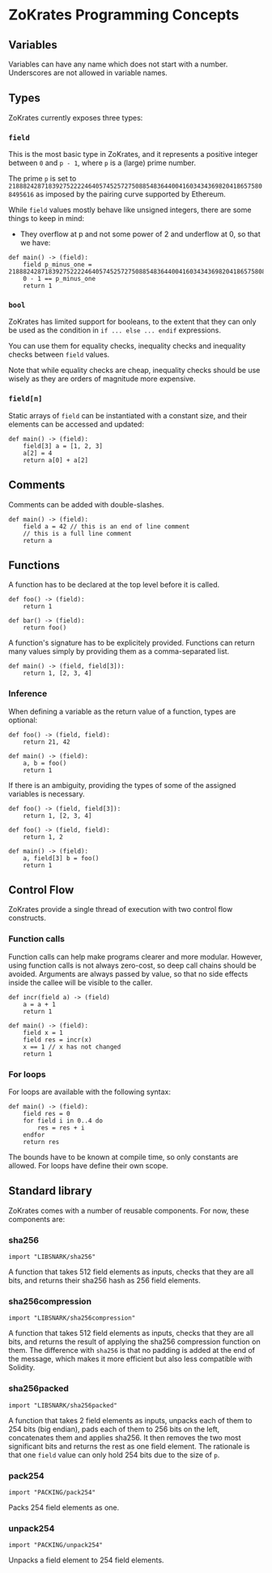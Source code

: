 # ZoKrates Programming Concepts

## Variables

Variables can have any name which does not start with a number. Underscores are not allowed in variable names.

## Types

ZoKrates currently exposes three types:

### `field`

This is the most basic type in ZoKrates, and it represents a positive integer between `0` and `p - 1`, where `p` is a (large) prime number.

The prime `p` is set to `21888242871839275222246405745257275088548364400416034343698204186575808495616` as imposed by the pairing curve supported by Ethereum.

While `field` values mostly behave like unsigned integers, there are some things to keep in mind:

- They overflow at p and not some power of 2 and underflow at 0, so that we have:

```zokrates
def main() -> (field):
    field p_minus_one = 21888242871839275222246405745257275088548364400416034343698204186575808495616
    0 - 1 == p_minus_one
    return 1
```

### `bool`

ZoKrates has limited support for booleans, to the extent that they can only be used as the condition in `if ... else ... endif` expressions.

You can use them for equality checks, inequality checks and inequality checks between `field` values.

Note that while equality checks are cheap, inequality checks should be use wisely as they are orders of magnitude more expensive.

### `field[n]`

Static arrays of `field` can be instantiated with a constant size, and their elements can be accessed and updated:

```zokrates
def main() -> (field):
    field[3] a = [1, 2, 3]
    a[2] = 4
    return a[0] + a[2]
```

## Comments

Comments can be added with double-slashes.

```zokrates
def main() -> (field):
    field a = 42 // this is an end of line comment
    // this is a full line comment
    return a
```

## Functions

A function has to be declared at the top level before it is called.

```zokrates
def foo() -> (field):
    return 1

def bar() -> (field):
    return foo()
```

A function's signature has to be explicitely provided.
Functions can return many values simply by providing them as a comma-separated list.

```zokrates
def main() -> (field, field[3]):
    return 1, [2, 3, 4]
```

### Inference

When defining a variable as the return value of a function, types are optional:

```zokrates
def foo() -> (field, field):
    return 21, 42

def main() -> (field):
    a, b = foo()
    return 1
```

If there is an ambiguity, providing the types of some of the assigned variables is necessary.

```zokrates
def foo() -> (field, field[3]):
    return 1, [2, 3, 4]

def foo() -> (field, field):
    return 1, 2

def main() -> (field):
    a, field[3] b = foo()
    return 1
```

## Control Flow

ZoKrates provide a single thread of execution with two control flow constructs.

### Function calls

Function calls can help make programs clearer and more modular. However, using function calls is not always zero-cost, so deep call chains should be avoided.
Arguments are always passed by value, so that no side effects inside the callee will be visible to the caller.

```zokrates
def incr(field a) -> (field)
    a = a + 1
    return 1

def main() -> (field):
    field x = 1
    field res = incr(x)
    x == 1 // x has not changed
    return 1
```

### For loops

For loops are available with the following syntax:

```zokrates
def main() -> (field):
    field res = 0
    for field i in 0..4 do
        res = res + i
    endfor
    return res
```

The bounds have to be known at compile time, so only constants are allowed.
For loops have define their own scope.

## Standard library

ZoKrates comes with a number of reusable components. For now, these components are:

### sha256

```zokrates
import "LIBSNARK/sha256"
```

A function that takes 512 field elements as inputs, checks that they are all bits, and returns their sha256 hash as 256 field elements.

### sha256compression

```zokrates
import "LIBSNARK/sha256compression"
```

A function that takes 512 field elements as inputs, checks that they are all bits, and returns the result of applying the sha256 compression function on them. The difference with `sha256` is that no padding is added at the end of the message, which makes it more efficient but also less compatible with Solidity.

### sha256packed

```zokrates
import "LIBSNARK/sha256packed"
```

A function that takes 2 field elements as inputs, unpacks each of them to 254 bits (big endian), pads each of them to 256 bits on the left, concatenates them and applies sha256. It then removes the two most significant bits and returns the rest as one field element. The rationale is that one `field` value can only hold 254 bits due to the size of `p`.

### pack254

```zokrates
import "PACKING/pack254"
```

Packs 254 field elements as one.

### unpack254

```zokrates
import "PACKING/unpack254"
```

Unpacks a field element to 254 field elements.